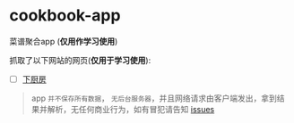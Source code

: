 # cookbook-app
菜谱聚合app (**仅用作学习使用**)

抓取了以下网站的网页(**仅用于学习使用**):

  - [ ] [下厨房](https://www.xiachufang.com/)

  
> app `并不保存所有数据`， `无后台服务器`，并且网络请求由客户端发出，拿到结果并解析，无任何商业行为，如有冒犯请告知 [issues](https://github.com/earthfor/cookbook/issues/new)

